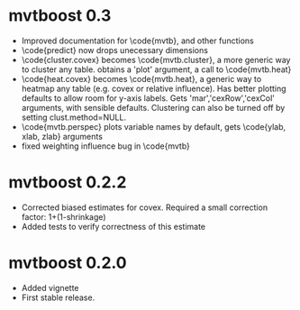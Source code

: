 # mvtboost 0.3
- Improved documentation for \code{mvtb}, and other functions
- \code{predict} now drops unecessary dimensions
- \code{cluster.covex} becomes \code{mvtb.cluster}, a more generic way to cluster any table. obtains a 'plot' argument, a call to \code{mvtb.heat}
- \code{heat.covex} becomes \code{mvtb.heat}, a generic way to heatmap any table (e.g. covex or relative influence). Has better plotting defaults to allow room for y-axis labels. Gets 'mar','cexRow','cexCol' arguments, with sensible defaults. Clustering can also be turned off by setting clust.method=NULL.
- \code{mvtb.perspec} plots variable names by default, gets \code{ylab, xlab, zlab} arguments
- fixed weighting influence bug in \code{mvtb}


# mvtboost 0.2.2
- Corrected biased estimates for covex. Required a small correction factor: 1+(1-shrinkage)
- Added tests to verify correctness of this estimate

# mvtboost 0.2.0

- Added vignette
- First stable release.